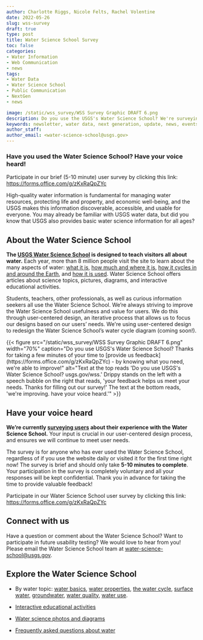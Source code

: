 ```yaml
---
author: Charlotte Riggs, Nicole Felts, Rachel Volentine
date: 2022-05-26
slug: wss-survey
draft: true
type: post
title: Water Science School Survey
toc: false
categories: 
- Water Information
- Web Communication
- news
tags:
- Water Data
- Water Science School
- Public Communication
- NextGen
- news

image: /static/wss_survey/WSS Survey Graphic DRAFT 6.png
description: Do you use the USGS's Water Science School? We're surveying current users about their experience. Have your voice heard! Your feedback ensures we will continue to meet user needs.
keywords: newsletter, water data, next generation, update, news, events
author_staff: 
author_email: <water-science-school@usgs.gov>
---
```


<div
  class="usa-summary-box"
  role="region"
  aria-labelledby="summary-box-key-information"
>
  <div class="usa-summary-box__body">
    <h3 class="usa-summary-box__heading" id="summary-box-key-information">
      Have you used the Water Science School? Have your voice heard!
    </h3>
    <div class="usa-summary-box__text">

Participate in our brief (5-10 minute) user survey by clicking this link: https://forms.office.com/g/zKxRaQpZYc 
</div>
</div>
</div>
 

High-quality water information is fundamental for managing water resources, protecting life and property, and economic well-being, and the USGS makes this information discoverable, accessible, and usable for everyone. You may already be familiar with USGS water data, but did you know that USGS also provides basic water science information for all ages? 

## About the Water Science School

<b>The [USGS Water Science School](https://www.usgs.gov/wss) is designed to teach visitors all about water.</b> Each year, more than 8 million people visit the site to learn about the many aspects of water: [what it is](https://www.usgs.gov/special-topics/water-science-school/science/facts-about-water), [how much and where it is](https://www.usgs.gov/special-topics/water-science-school/science/how-much-water-there-earth), [how it cycles in and around the Earth](https://www.usgs.gov/special-topics/water-science-school/science/fundamentals-water-cycle), and [how it is used](https://www.usgs.gov/special-topics/water-science-school/science/water-use-information-topic). Water Science School offers articles about science topics, pictures, diagrams, and interactive educational activities. 

Students, teachers, other professionals, as well as curious information seekers all use the Water Science School. We’re always striving to improve the Water Science School usefulness and value for users. We do this through user-centered design, an iterative process that allows us to focus our designs based on our users’ needs. We're using user-centered design to redesign the Water Science School’s water cycle diagram (coming soon!).

<div class="grid-row">
{{< figure src="/static/wss_survey/WSS Survey Graphic DRAFT 6.png" width="70%" caption="Do you use USGS's Water Science School? Thanks for taking a few minutes of your time to [provide us feedback](https://forms.office.com/g/zKxRaQpZYc) - by knowing what you need, we're able to improve!" alt="Text at the top reads 'Do you use USGS's Water Science School? usgs.gov/wss.' Drippy stands on the left with a speech bubble on the right that reads, 'your feedback helps us meet your needs. Thanks for filling out our survey!' The text at the bottom reads, 'we're improving. have your voice heard.'" >}}
</div>

## Have your voice heard 
<b>We’re currently [surveying users](https://forms.office.com/g/zKxRaQpZYc) about their experience with the Water Science School.</b> Your input is crucial in our user-centered design process, and ensures we will continue to meet user needs.  

The survey is for anyone who has ever used the Water Science School, regardless of if you use the website daily or visited it for the first time right now! The survey is brief and should only take <b>5-10 minutes to complete</b>. Your participation in the survey is completely voluntary and all your responses will be kept confidential. Thank you in advance for taking the time to provide valuable feedback!  

Participate in our Water Science School user survey by clicking this link: https://forms.office.com/g/zKxRaQpZYc 

 
## Connect with us 

Have a question or comment about the Water Science School? Want to participate in future usability testing? We would love to hear from you! Please email the Water Science School team at water-science-school@usgs.gov.   

## Explore the Water Science School 

- By water topic: [water basics](https://www.usgs.gov/special-topics/water-science-school/science/water-basics-information-topic), [water properties](https://www.usgs.gov/special-topics/water-science-school/science/water-properties-information-topic), [the water cycle](https://www.usgs.gov/special-topics/water-science-school/science/water-cycle), [surface water](https://www.usgs.gov/special-topics/water-science-school/science/surface-water-information-topic), [groundwater](https://www.usgs.gov/special-topics/water-science-school/science/groundwater-information-topic), [water quality](https://www.usgs.gov/special-topics/water-science-school/science/water-quality-information-topic), [water use](https://www.usgs.gov/special-topics/water-science-school/science/water-use-information-topic). 

- [Interactive educational activities](https://www.usgs.gov/special-topics/water-science-school/water-science-activity-center)

- [Water science photos and diagrams](https://www.usgs.gov/special-topics/water-science-school/multimedia/images)

- [Frequently asked questions about water](https://www.usgs.gov/special-topics/water-science-school/science/faqs)